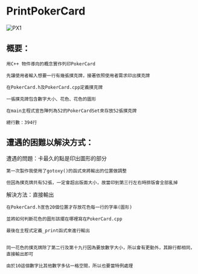 # PrintPokerCard
![PX1](https://i.imgur.com/iA6Xwqf.png)
## 概要：
	用C++ 物件導向的概念實作列印PokerCard
 
    先讓使用者輸入想要一行有幾張撲克牌，接著依照使用者需求印出撲克牌
    
    在PokerCard.h及PokerCard.cpp定義撲克牌
    
    一張撲克牌包含數字大小、花色、花色的圖形
    
    在main主程式宣告陣列為52的PokerCardSet來存放52張撲克牌
    
	總行數：394行

## 遭遇的困難以解決方式：

遭遇的問題：卡最久的點是印出圖形的部分

    第一次製作我使用了gotoxy()的函式來將輸出的位置做調整
    
    但因為撲克牌共有52張，一定會超出版面大小，故當印到第三行左右時排版會全部亂掉

解決方法：直接輸出

    在PokerCard.h宣告20個位置才存放花色每一行的字串(圖形)
    
    並將如何判斷花色的圖形該擺在哪裡寫在PokerCard.cpp
    
    最後在主程式定義_print函式來進行輸出
    

    同一花色的撲克牌除了第二行及第十九行因為要放數字大小，所以會有更動外，其餘行都相同，直接輸出即可
    
    由於10這個數字比其他數字多佔一格空間，所以也要當特例處理
